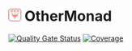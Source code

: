 # [<img src="OtherMonad.256x256.png" width="25"/>](OtherMonad.256x256.png "OtherMonad") OtherMonad

[![Quality Gate Status](https://sonarcloud.io/api/project_badges/measure?project=piqueterron_OtherMonad&metric=alert_status)](https://sonarcloud.io/summary/new_code?id=piqueterron_OtherMonad) [![Coverage](https://sonarcloud.io/api/project_badges/measure?project=piqueterron_OtherMonad&metric=coverage)](https://sonarcloud.io/summary/new_code?id=piqueterron_OtherMonad)